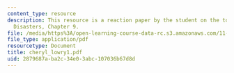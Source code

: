 ```yaml
---
content_type: resource
description: This resource is a reaction paper by the student on the topic Natural
  Disasters, Chapter 9.
file: /media/https%3A/open-learning-course-data-rc.s3.amazonaws.com/11-941-disaster-vulnerability-and-resilience-spring-2005/2879687aba2c34e03abc107036b67d8d_cheryl_lowry1.pdf
file_type: application/pdf
resourcetype: Document
title: cheryl_lowry1.pdf
uid: 2879687a-ba2c-34e0-3abc-107036b67d8d
---
```

